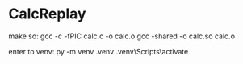 # CalcReplay

make so:
gcc -c -fPIC calc.c -o calc.o
gcc -shared -o calc.so calc.o

enter to venv:
py -m venv .venv
.venv\Scripts\activate